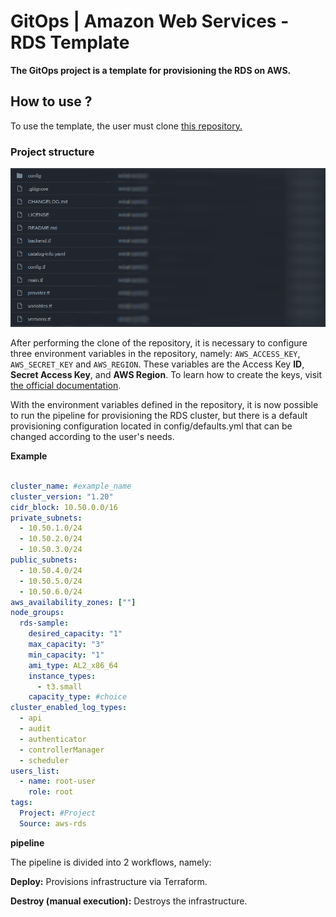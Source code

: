 # GitOps | Amazon Web Services - RDS Template

**The GitOps project is a template for provisioning the RDS on AWS.**

## How to use ?
To use the template, the user must clone <a href="https://github.com/vertigobr/aws_rds">this repository.</a>

### Project structure

<img src="./imgs/image1.png"/>


After performing the clone of the repository, it is necessary to configure three environment variables in the repository, namely: `AWS_ACCESS_KEY`, `AWS_SECRET_KEY` and `AWS_REGION`. These variables are the Access Key **ID**, **Secret Access Key**, and **AWS Region**. To learn how to create the keys, visit <a href="https://docs.aws.amazon.com/IAM/latest/UserGuide/id_credentials_access-keys.html#Using_CreateAccessKey">the official documentation</a>.


With the environment variables defined in the repository, it is now possible to run the pipeline for provisioning the RDS cluster, but there is a default provisioning configuration located in config/defaults.yml that can be changed according to the user's needs.

**Example**

~~~yaml

cluster_name: #example_name
cluster_version: "1.20"
cidr_block: 10.50.0.0/16
private_subnets:
  - 10.50.1.0/24
  - 10.50.2.0/24
  - 10.50.3.0/24
public_subnets:
  - 10.50.4.0/24
  - 10.50.5.0/24
  - 10.50.6.0/24
aws_availability_zones: [""]
node_groups:
  rds-sample:
    desired_capacity: "1"
    max_capacity: "3"
    min_capacity: "1"
    ami_type: AL2_x86_64
    instance_types:
      - t3.small
    capacity_type: #choice
cluster_enabled_log_types:
  - api
  - audit
  - authenticator
  - controllerManager
  - scheduler
users_list:
  - name: root-user
    role: root
tags:
  Project: #Project
  Source: aws-rds
~~~

**pipeline**

The pipeline is divided into 2 workflows, namely:


**Deploy:** Provisions infrastructure via Terraform.

**Destroy (manual execution):** Destroys the infrastructure.
